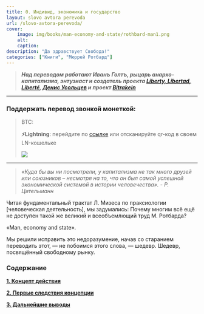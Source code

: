 ```yaml
---
title: 0. Индивид, экономика и государство
layout: slovo avtora perevoda
url: /slovo-avtora-perevoda/
cover:
    image: img/books/man-economy-and-state/rothbard-man1.png
    alt: 
    caption: 
description: "Да здравствует Свобода!"
categories: ["Книги", "Мюррей Ротбард"]
---
```


> ***Над переводом работают Иванъ Голтъ, рыцарь анархо-капитализма, энтузиаст и создатель проекта [Liberty, Libertad, Liberté](https://t.me/rand_philosophy), [Денис Усольцев](https://t.me/twoNumbaNinez) и проект [Bitrakein](https://bitrakein.org/)***

-----

### <h3>Поддержать перевод звонкой монеткой:</h3>
>
> BTC:
>
> **⚡️Lightning**: перейдите по [ссылке](https://legend.lnbits.com/lnurlp/link/B58hwC)
или отсканируйте qr-код в своем LN-кошельке
>
>![](/img/books/man-economy-and-state/rothbard-ln1.png "")

-----

> *«Куда бы вы ни посмотрели, у капитализма не так много друзей или союзников – несмотря на то, что он был самой успешной экономической системой в истории человечества». - Р. Цительманн*

Читая фундаментальный трактат Л. Мизеса по праксиологии [человеческая деятельность], мы задумались:
Почему многим всё ещё не доступен такой же великий и всеобъемлющий труд М. Ротбарда?

«Man, economy and state».

Mы решили исправить это недоразумение, начав со старанием переводить этот, — не побоимся этого слова, — шедевр. Шедевр, посвящённый свободному рынку.

### <h3>Содержание</h3>

**[1. Концепт действия](/1-koncept-dejstviya/)**

**[2. Первые следствия концепции](/2-pervye-sledstviya-koncepcii/)**

**[3. Дальнейшие выводы](/3-daljnejshie-vyvody/)**


